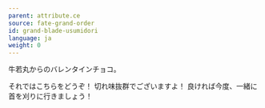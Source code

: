 ```yaml
---
parent: attribute.ce
source: fate-grand-order
id: grand-blade-usumidori
language: ja
weight: 0
---
```


牛若丸からのバレンタインチョコ。

それではこちらをどうぞ！
切れ味抜群でございますよ！
良ければ今度、一緒に首を刈りに行きましょう！
